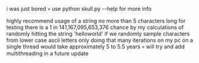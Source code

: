 i was just bored 💀
use python skull.py --help for more info

highly recommend usage of a string no more than 5 characters long for testing
there is a 1 in 141,167,095,653,376 chance by my calculations of randomly hitting the string 'helloworld' if we randomly sample characters from lower case ascii letters only
doing that many iterations on my pc on a single thread would take approximately 5 to 5.5 years 💀
will try and add multithreading in a future update